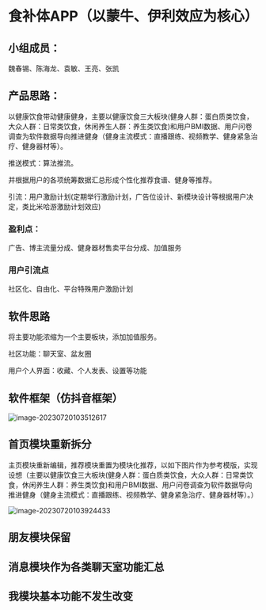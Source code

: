 # 食补体APP（以蒙牛、伊利效应为核心）

## 小组成员：

魏春锡、陈海龙、袁敏、王亮、张凯

## 产品思路：

以健康饮食带动健康健身，主要以健康饮食三大板块(健身人群：蛋白质类饮食，大众人群：日常类饮食，休闲养生人群：养生类饮食)和用户BMI数据、用户问卷调查为软件数据导向推进健身（健身主流模式：直播跟练、视频教学、健身紧急治疗、健身器材等）。

推送模式：算法推流。

并根据用户的各项统筹数据汇总形成个性化推荐食谱、健身等推荐。

引流：用户激励计划(定期举行激励计划，广告位设计、新模块设计等根据用户决定，类比米哈游激励计划效应)

### 盈利点：

广告、博主流量分成、健身器材售卖平台分成、加值服务

### 用户引流点

社区化、自由化、平台特殊用户激励计划

## 软件思路

将主要功能浓缩为一个主要板块，添加加值服务。

社区功能：聊天室、盆友圈

用户个人界面：收藏、个人发表、设置等功能

## 软件框架（仿抖音框架）

![image-20230720103512617](C:\Users\26481\AppData\Roaming\Typora\typora-user-images\image-20230720103512617.png)

## 首页模块重新拆分

主页模块重新编辑，推荐模块重置为模块化推荐，以如下图片作为参考模版，实现设想（主要以健康饮食三大板块(健身人群：蛋白质类饮食，大众人群：日常类饮食，休闲养生人群：养生类饮食)和用户BMI数据、用户问卷调查为软件数据导向推进健身（健身主流模式：直播跟练、视频教学、健身紧急治疗、健身器材等）。）

![image-20230720103924433](C:\Users\26481\AppData\Roaming\Typora\typora-user-images\image-20230720103924433.png)

## 朋友模块保留

## 消息模块作为各类聊天室功能汇总

## 我模块基本功能不发生改变


